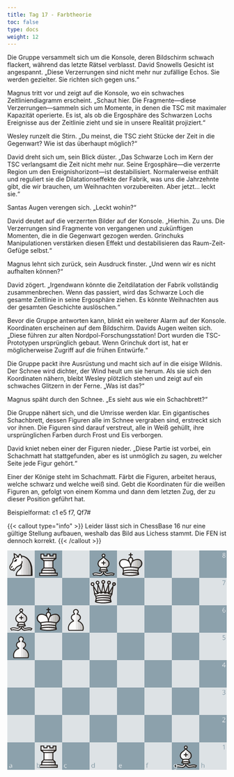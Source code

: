 ```yaml
---
title: Tag 17 - Farbtheorie
toc: false
type: docs
weight: 12
---
```


Die Gruppe versammelt sich um die Konsole, deren Bildschirm schwach flackert, während das letzte Rätsel verblasst. David Snowells Gesicht ist angespannt. „Diese Verzerrungen sind nicht mehr nur zufällige Echos. Sie werden gezielter. Sie richten sich gegen uns.“

Magnus tritt vor und zeigt auf die Konsole, wo ein schwaches Zeitliniendiagramm erscheint. „Schaut hier. Die Fragmente—diese Verzerrungen—sammeln sich um Momente, in denen die TSC mit maximaler Kapazität operierte. Es ist, als ob die Ergosphäre des Schwarzen Lochs Ereignisse aus der Zeitlinie zieht und sie in unsere Realität projiziert.“

Wesley runzelt die Stirn. „Du meinst, die TSC zieht Stücke der Zeit in die Gegenwart? Wie ist das überhaupt möglich?“

David dreht sich um, sein Blick düster. „Das Schwarze Loch im Kern der TSC verlangsamt die Zeit nicht mehr nur. Seine Ergosphäre—die verzerrte Region um den Ereignishorizont—ist destabilisiert. Normalerweise enthält und reguliert sie die Dilatationseffekte der Fabrik, was uns die Jahrzehnte gibt, die wir brauchen, um Weihnachten vorzubereiten. Aber jetzt… leckt sie.“

Santas Augen verengen sich. „Leckt wohin?“

David deutet auf die verzerrten Bilder auf der Konsole. „Hierhin. Zu uns. Die Verzerrungen sind Fragmente von vergangenen und zukünftigen Momenten, die in die Gegenwart gezogen werden. Grinchuks Manipulationen verstärken diesen Effekt und destabilisieren das Raum-Zeit-Gefüge selbst.“

Magnus lehnt sich zurück, sein Ausdruck finster. „Und wenn wir es nicht aufhalten können?“

David zögert. „Irgendwann könnte die Zeitdilatation der Fabrik vollständig zusammenbrechen. Wenn das passiert, wird das Schwarze Loch die gesamte Zeitlinie in seine Ergosphäre ziehen. Es könnte Weihnachten aus der gesamten Geschichte auslöschen.“

Bevor die Gruppe antworten kann, blinkt ein weiterer Alarm auf der Konsole. Koordinaten erscheinen auf dem Bildschirm. Davids Augen weiten sich. „Diese führen zur alten Nordpol-Forschungsstation! Dort wurden die TSC-Prototypen ursprünglich gebaut. Wenn Grinchuk dort ist, hat er möglicherweise Zugriff auf die frühen Entwürfe.“

Die Gruppe packt ihre Ausrüstung und macht sich auf in die eisige Wildnis. Der Schnee wird dichter, der Wind heult um sie herum. Als sie sich den Koordinaten nähern, bleibt Wesley plötzlich stehen und zeigt auf ein schwaches Glitzern in der Ferne. „Was ist das?“

Magnus späht durch den Schnee. „Es sieht aus wie ein Schachbrett?“

Die Gruppe nähert sich, und die Umrisse werden klar. Ein gigantisches Schachbrett, dessen Figuren alle im Schnee vergraben sind, erstreckt sich vor ihnen. Die Figuren sind darauf verstreut, alle in Weiß gehüllt, ihre ursprünglichen Farben durch Frost und Eis verborgen.

David kniet neben einer der Figuren nieder. „Diese Partie ist vorbei, ein Schachmatt hat stattgefunden, aber es ist unmöglich zu sagen, zu welcher Seite jede Figur gehört.“

Einer der Könige steht im Schachmatt. Färbt die Figuren, arbeitet heraus, welche schwarz und welche weiß sind. Gebt die Koordinaten für die weißen Figuren an, gefolgt von einem Komma und dann dem letzten Zug, der zu dieser Position geführt hat.

Beispielformat: c1 e5 f7, Qf7#


{{< callout type="info" >}}
   Leider lässt sich in ChessBase 16 nur eine gültige Stellung aufbauen, weshalb das Bild aus Lichess stammt. Die FEN ist dennoch korrekt.
{{< /callout >}}

![Stellung Tag 17](/day17.jpg "NR1BK3/3Q4/BKP5/P7/8/8/8/1R4B1 w - - 0 1")

